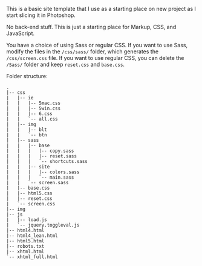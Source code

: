 This is a basic site template that I use as a starting place on new project as I start slicing it in Photoshop.

No back-end stuff.  This is just a starting place for Markup, CSS, and JavaScript.

You have a choice of using Sass or regular CSS.  If you want to use Sass, modify the files in the `/css/sass/` folder, which generates the `/css/screen.css` file.  If you want to use regular CSS, you can delete the `/Sass/` folder and keep `reset.css` and `base.css`.

Folder structure:

	.
	|-- css
	|   |-- ie
	|   |   |-- 5mac.css
	|   |   |-- 5win.css
	|   |   |-- 6.css
	|   |   `-- all.css
	|   |-- img
	|   |   |-- blt
	|   |   `-- btn
	|   |-- sass
	|   |   |-- base
	|   |   |   |-- copy.sass
	|   |   |   |-- reset.sass
	|   |   |   `-- shortcuts.sass
	|   |   |-- site
	|   |   |   |-- colors.sass
	|   |   |   `-- main.sass
	|   |   `-- screen.sass
	|   |-- base.css
	|   |-- html5.css
	|   |-- reset.css
	|   `-- screen.css
	|-- img
	|-- js
	|   |-- load.js
	|   `-- jquery.toggleval.js
	|-- html4.html
	|-- html4_lean.html
	|-- html5.html
	|-- robots.txt
	|-- xhtml.html
	`-- xhtml_full.html
